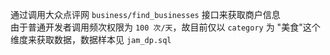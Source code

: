 通过调用大众点评网 ``` business/find_businesses ``` 接口来获取商户信息    
由于普通开发者调用频次权限为 ```100 次/天```，故目前仅以 ``` category ``` 为 "美食"这个维度来获取数据，数据样本见 ``` jam_dp.sql ```
